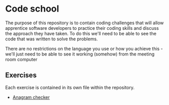 # Code school

The purpose of this repository is to contain coding challenges that will allow apprentice software developers to practice their coding skills and discuss the approach they have taken. To do this we'll need to be able to see the code that was written to solve the problems. 

There are no restrictions on the language you use or how you achieve this - we'll just need to be able to see it working (somehow) from the meeting room computer

## Exercises

Each exercise is contained in its own file within the repository.

* [Anagram checker](anagram-checker.md)
